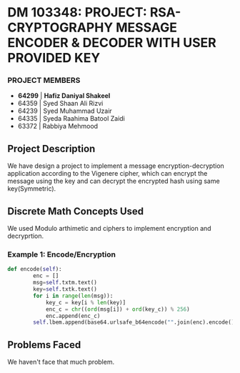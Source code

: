 # DM 103348: PROJECT: RSA-CRYPTOGRAPHY MESSAGE ENCODER & DECODER WITH USER PROVIDED KEY #

### PROJECT MEMBERS ###
 - **64299** | **Hafiz Daniyal Shakeel**
 - 64359 | Syed Shaan Ali Rizvi
 - 64239 | Syed Muhammad Uzair 
 - 64335 | Syeda Raahima Batool Zaidi 
 - 63372 | Rabbiya Mehmood

## Project Description ##
We have design a project to implement a message encryption-decryption application according to the Vigenere cipher, which can encrypt the message using the key and can decrypt the encrypted hash using same key(Symmetric).

## Discrete Math Concepts Used ##
We used Modulo arthimetic and ciphers to implement encryption and decryprtion.
### Example 1: Encode/Encryption ### 
```python
def encode(self):
		enc = [] 
		msg=self.txtm.text()
		key=self.txtk.text()
		for i in range(len(msg)): 
			key_c = key[i % len(key)] 
			enc_c = chr((ord(msg[i]) + ord(key_c)) % 256)
			enc.append(enc_c) 
		self.lbem.append(base64.urlsafe_b64encode("".join(enc).encode()).decode()) 
```

## Problems Faced ##
We haven't face that much problem.
